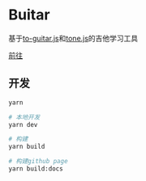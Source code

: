 # Buitar

基于[to-guitar.js](https://github.com/Barba828/to-guitar)和[tone.js](https://github.com/Tonejs/Tone.js)的吉他学习工具

[前往](https://barba828.github.io/Buitar/)

## 开发

```sh
yarn

# 本地开发
yarn dev

# 构建
yarn build

# 构建github page
yarn build:docs
```
